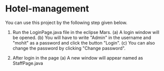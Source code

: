 # Hotel-management

You can use this project by the following step given below.
1. Run the LoginPage.java file in the eclipse Mars.
(a) A login window will be opened.
(b) You will have to write "Admin" in the username and "mohit" as a password and click the button "Login".
(c) You can also change the password by clicking "Change password".

2. After login in the page
(a) A new window will appear named as StaffPage.java
